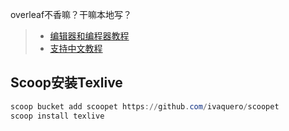 overleaf不香嘛？干嘛本地写？

>	+ [编辑器和编程器教程](https://zhuanlan.zhihu.com/p/508823527)
>	+ [支持中文教程](https://jingyan.baidu.com/article/ff411625e229d512e482379c.html)


## Scoop安装Texlive
```powershell
scoop bucket add scoopet https://github.com/ivaquero/scoopet
scoop install texlive
```